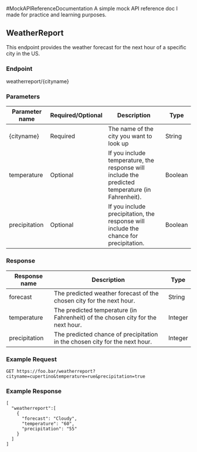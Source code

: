 #MockAPIReferenceDocumentation
A simple mock API reference doc I made for practice and learning purposes.

## WeatherReport
This endpoint provides the weather forecast for the next hour of a specific city in the US.

### Endpoint
weatherreport/{cityname}

### Parameters
| Parameter name  | Required/Optional | Description                         | Type  |
| --- | --- | --- | --- |
| {cityname} | Required | The name of the city you want to look up | String
| temperature   | Optional  | If you include temperature, the response will include the predicted temperature (in Fahrenheit). | Boolean  |
| precipitation | Optional  | If you include precipitation, the response will include the chance for precipitation. | Boolean |

### Response
| Response name  | Description                         | Type |
| --- | --- | --- |
| forecast | The predicted weather forecast of the chosen city for the next hour. | String  |
| temperature | The predicted temperature (in Fahrenheit) of the chosen city for the next hour. | Integer | 
| precipitation | The predicted chance of precipitation in the chosen city for the next hour. | Integer |

### Example Request
```GET https://foo.bar/weatherreport?cityname=cupertino&temperature=rue&precipitation=true```

### Example Response
```
[
  "weatherreport":[
    {
      "forecast": "Cloudy",
      "temperature": "60",
      "precipitation": "55"
    }
  ]
]

